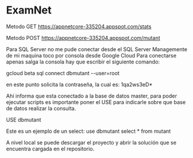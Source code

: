# ExamNet

Metodo GET
https://appnetcore-335204.appspot.com/stats

Metodo POST
https://appnetcore-335204.appspot.com/mutant


Para SQL Server no me pude conectar desde el SQL Server Managemente de mi maquina toco por consola desde Google Cloud
Para conectarse apenas salga la consola hay que escribir el siguiente comando:

gcloud beta sql connect dbmutant --user=root

en este punto solicita la contraseña, la cual es: 1qa2ws3eD* 

Ahí informa que esta conectado a la base de datos master, para poder ejecutar scripts es importante poner el USE para indicarle sobre que base de datos realizar la consulta.

USE dbmutant

Este es un ejemplo de un select: use dbmutant select * from mutant


A nivel local se puede descargar el proyecto y abrir la solución que se encuentra cargada en el repositorio.
